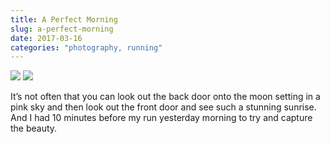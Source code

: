 ```yaml
---
title: A Perfect Morning
slug: a-perfect-morning
date: 2017-03-16
categories: "photography, running"
---
```


<p><img src="http://res.cloudinary.com/dy6grlu8z/image/upload/v1558841696/yl3epyifthrdi4ouyrmd.jpg"/> <img src="http://res.cloudinary.com/dy6grlu8z/image/upload/v1558841698/iralyq3qorck55uulecc.jpg"/></p>
<p>It’s not often that you can look out the back door onto the moon setting in a pink sky and then look out the front door and see such a stunning sunrise. And I had 10 minutes before my run yesterday morning to try and capture the beauty.</p>









